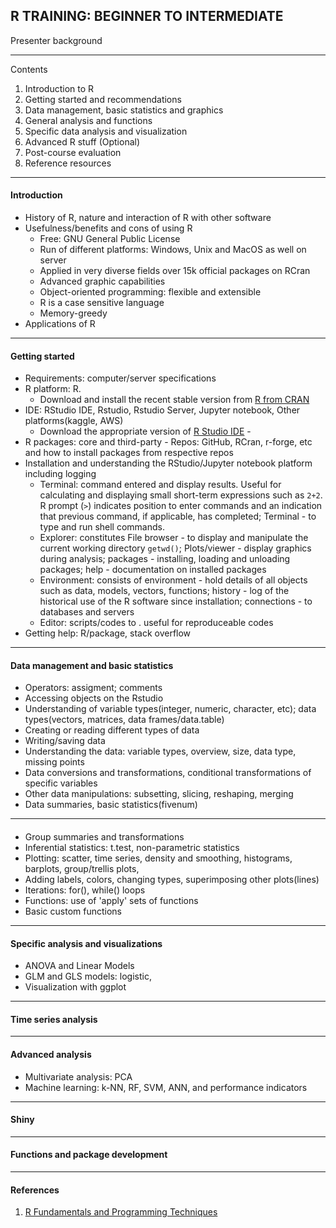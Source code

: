 R TRAINING: BEGINNER TO INTERMEDIATE
---
Presenter background

----
Contents
1. Introduction to R
2. Getting started and recommendations
3. Data management, basic statistics and graphics
4. General analysis and functions
5. Specific data analysis and visualization
6. Advanced R stuff (Optional)
7. Post-course evaluation
8. Reference resources
---

#### Introduction
- History of R, nature and interaction of R with other software
- Usefulness/benefits and cons of using R
	- Free: GNU General Public License
	- Run of different platforms: Windows, Unix and MacOS as well on server
	- Applied in very diverse fields over 15k official packages on RCran
	- Advanced graphic capabilities
	- Object-oriented programming: flexible and extensible
	- R is a case sensitive language
	- Memory-greedy
- Applications of R
---

#### Getting started 
- Requirements: computer/server specifications
- R platform: R. 
	- Download and install the recent stable version from [R from CRAN](http://cran.r-project.org/)
- IDE: RStudio IDE, Rstudio, Rstudio Server, Jupyter notebook, Other platforms(kaggle, AWS)
	- Download the appropriate version of [R Studio IDE](http://www.rstudio.com/ide/download/) -
- R packages: core and third-party - Repos: GitHub, RCran, r-forge, etc and how to install packages from respective repos
- Installation and understanding the RStudio/Jupyter notebook platform including logging
	- Terminal: command entered and display results.  Useful for calculating and displaying small short-term expressions such as `2+2`. R prompt (`>`) indicates position to enter commands and an indication that previous command, if applicable, has completed; Terminal - to type and run shell commands.
	- Explorer: constitutes File browser - to display and manipulate the current working directory `getwd()`; Plots/viewer - display graphics during analysis; packages - installing, loading and unloading packages; help - documentation on installed packages
	- Environment: consists of environment - hold details of all objects such as data, models, vectors, functions; history - log of the historical use of the R software since installation; connections - to databases and servers
	- Editor: scripts/codes to . useful for reproduceable codes
- Getting help: R/package, stack overflow
---

#### Data management and basic statistics
- Operators: assigment; comments
- Accessing objects on the Rstudio
- Understanding of variable types(integer, numeric, character, etc); data types(vectors, matrices, data frames/data.table)
- Creating or reading different types of data
- Writing/saving data
- Understanding the data: variable types, overview, size, data type, missing points
- Data conversions and transformations, conditional transformations of specific variables
- Other data manipulations: subsetting, slicing, reshaping, merging
- Data summaries, basic statistics(fivenum)
---

#### 
- Group summaries and transformations
- Inferential statistics: t.test, non-parametric statistics
- Plotting: scatter, time series, density and smoothing, histograms, barplots, group/trellis plots,
- Adding labels, colors, changing types, superimposing other plots(lines)
- Iterations: for(), while() loops
- Functions: use of 'apply' sets of functions
- Basic custom functions
---

#### Specific analysis and visualizations
- ANOVA and Linear Models
- GLM and GLS models: logistic, 
- Visualization with ggplot
---

#### Time series analysis
---

#### Advanced analysis
- Multivariate analysis: PCA
- Machine learning: k-NN, RF, SVM, ANN, and performance indicators
---

#### Shiny 
---

#### Functions and package development
---



#### References
1. [R Fundamentals and Programming Techniques](https://faculty.washington.edu/tlumley/Rcourse/R-fundamentals.pdf)
